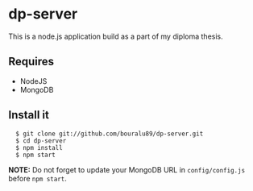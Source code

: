 dp-server
==========================

This is a node.js application build as a part of my diploma thesis.

## Requires

- NodeJS
- MongoDB

## Install it

	  $ git clone git://github.com/bouralu89/dp-server.git
	  $ cd dp-server
	  $ npm install
	  $ npm start 

**NOTE:** Do not forget to update your MongoDB URL in `config/config.js` before `npm start`.


